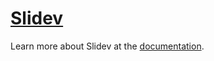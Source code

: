 # [Slidev](https://github.com/slidevjs/slidev)

Learn more about Slidev at the [documentation](https://sli.dev/).
